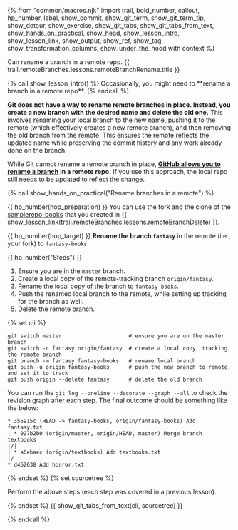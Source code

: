 {% from "common/macros.njk" import trail, bold_number, callout, hp_number, label, show_commit, show_git_term, show_git_term_tip, show_detour, show_exercise, show_git_tabs, show_git_tabs_from_text, show_hands_on_practical, show_head, show_lesson_intro, show_lesson_link, show_output, show_ref, show_tag, show_transformation_columns, show_under_the_hood with context %}

<span id="prereqs"></span>
<span id="outcomes">Can rename a branch in a remote repo.</span>
<span id="title">{{ trail.remoteBranches.lessons.remoteBranchRename.title }}</span>

<div id="body">
{% call show_lesson_intro() %}
Occasionally, you might need to **rename a branch in a remote repo**.
{% endcall %}

**Git does not have a way to rename remote branches in place. Instead, you create a new branch with the desired name and delete the old one.** This involves renaming your local branch to the new name, pushing it to the remote (which effectively creates a new remote branch), and then removing the old branch from the remote. This ensures the remote reflects the updated name while preserving the commit history and any work already done on the branch.

<box type="tip" seamless>

While Git cannot rename a remote branch in place, **[GitHub allows you to rename a branch](https://docs.github.com/en/repositories/configuring-branches-and-merges-in-your-repository/managing-branches-in-your-repository/renaming-a-branch) in a remote repo.** If you use this approach, the local repo still needs to be updated to reflect the change.
</box>

<!-- ================== start: HANDS-ON =========================== -->
{% call show_hands_on_practical("Rename branches in a remote")  %}

{{ hp_number(hop_preparation) }} You can use the fork and the clone of the [samplerepo-books](https://github.com/se-edu/samplerepo-books) that you created in {{ show_lesson_link(trail.remoteBranches.lessons.remoteBranchDelete) }}.

{{ hp_number(hop_target) }} **Rename the branch `fantasy`** in the remote (i.e., your fork) to `fantasy-books`.

{{ hp_number("Steps") }}

1. Ensure you are in the `master` branch.
1. Create a local copy of the remote-tracking branch `origin/fantasy`.
1. Rename the local copy of the branch to `fantasy-books`.
1. Push the renamed local branch to the remote, while setting up tracking for the branch as well.
1. Delete the remote branch.

{% set cli %} <!-- ------ start: Git Tabs --------------->

```bash{.no-line-numbers}
git switch master                     # ensure you are on the master branch
git switch -c fantasy origin/fantasy  # create a local copy, tracking the remote branch
git branch -m fantasy fantasy-books   # rename local branch
git push -u origin fantasy-books      # push the new branch to remote, and set it to track
git push origin --delete fantasy      # delete the old branch
```

You can run the `git log --oneline --decorate --graph --all` to check the revision graph after each step. The final outcome should be something like the below:

```bash{.no-line-numbers}
* 355915c (HEAD -> fantasy-books, origin/fantasy-books) Add fantasy.txt
| * 027b2b0 (origin/master, origin/HEAD, master) Merge branch textbooks
|/|
| * a6ebaec (origin/textbooks) Add textbooks.txt
|/
* d462638 Add horror.txt
```

{% endset %}
{% set sourcetree %}

Perform the above steps (each step was covered in a previous lesson).


{% endset %}
{{ show_git_tabs_from_text(cli, sourcetree) }}
<!-- ------ end: Git Tabs -------------------------------->

{% endcall %}<!-- ===== end: HANDS-ON ============================ -->

</div>

<div id="extras">
</div>
